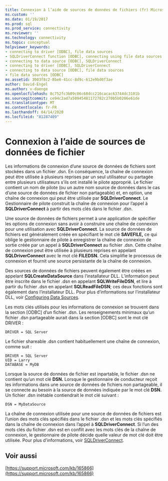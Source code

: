 ```yaml
---
title: Connexion à l’aide de sources de données de fichiers (fr) Microsoft Docs
ms.custom: ''
ms.date: 01/19/2017
ms.prod: sql
ms.prod_service: connectivity
ms.reviewer: ''
ms.technology: connectivity
ms.topic: conceptual
helpviewer_keywords:
- connecting to driver [ODBC], file data sources
- SQLDriverConnect function [ODBC], connecting using file data sources
- connecting to data source [ODBC], SQLDriverConnect
- connecting to driver [ODBC], SQLDriverConnect
- connecting to data source [ODBC], file data sources
- file data sources [ODBC]
ms.assetid: 3003f8c2-8be6-41cc-8d9c-612e9bd0f3ae
author: David-Engel
ms.author: v-daenge
ms.openlocfilehash: 8c752fc3b09c06c68dcc216cacac63744dc3101b
ms.sourcegitcommit: ce94c2ad7a50945481172782c270b5b0206e61de
ms.translationtype: MT
ms.contentlocale: fr-FR
ms.lasthandoff: 04/14/2020
ms.locfileid: "81287409"
---
```

# <a name="connecting-using-file-data-sources"></a>Connexion à l’aide de sources de données de fichier
Les informations de connexion d’une source de données de fichiers sont stockées dans un fichier .dsn. En conséquence, la chaîne de connexion peut être utilisée à plusieurs reprises par un seul utilisateur ou partagée entre plusieurs utilisateurs s’ils ont installé le pilote approprié. Le fichier contient un nom de pilote (ou un autre nom source de données dans le cas d’une source de données de fichier non partageable) et, en option, une chaîne de connexion qui peut être utilisée par **SQLDriverConnect**. Le Gestionnaire de pilote construit la chaîne de connexion pour l’appel à **SQLDriverConnect** à partir des mots clés dans le fichier .dsn.  
  
 Une source de données de fichiers permet à une application de spécifier les options de connexion sans avoir à construire une chaîne de connexion pour une utilisation avec **SQLDriverConnect**. La source de données de fichiers est généralement créée en spécifiant le mot clé **SAVEFILE,** ce qui oblige le gestionnaire de pilote à enregistrer la chaîne de connexion de sortie créée par un appel à **SQLDriverConnect** au fichier .dsn. Cette chaîne de connexion peut être utilisée à plusieurs reprises en appelant **SQLDriverConnect** avec le mot clé **FILEDSN.** Cela simplifie le processus de connexion et fournit une source persistante de la chaîne de connexion.  
  
 Des sources de données de fichiers peuvent également être créées en appelant **SQLCreateDataSource** dans l’installateur DLL. L’information peut être inscrite dans le fichier .dsn en appelant **SQLWriteFileDSN**, et lire à partir du fichier .dsn en appelant **SQLReadFileDSN**; ces deux fonctions sont également dans l’installateur DLL. Pour plus d’informations sur l’installateur DLL, voir [Configuring Data Sources](../../../odbc/reference/install/configuring-data-sources.md).  
  
 Les mots clés utilisés pour les informations de connexion se trouvent dans la section [ODBC] d’un fichier .dsn. Les renseignements minimaux qu’un fichier .dsn partageable aurait dans la section [ODBC] sont le mot clé DRIVER :  
  
```  
DRIVER = SQL Server  
```  
  
 Le fichier shareable .dsn contient habituellement une chaîne de connexion, comme suit :  
  
```  
DRIVER = SQL Server  
UID = Larry  
DATABASE = MyDB  
```  
  
 Lorsque la source de données de fichier est inpartable, le fichier .dsn ne contient qu’un mot clé **DSN.** Lorsque le gestionnaire de conducteur reçoit les informations dans une source de données de fichiers non partageable, il se connecte au besoin à la source de données indiquée par le mot clé **DSN.** Un fichier .dsn inétable contiendrait le mot clé suivant :  
  
```  
DSN = MyDataSource  
```  
  
 La chaîne de connexion utilisée pour une source de données de fichiers est l’union des mots clés spécifiés dans le fichier .dsn et les mots clés spécifiés dans la chaîne de connexion dans l’appel à **SQLDriverConnect**. Si l’un des mots clés du fichier .dsn est en conflit avec les mots clés de la chaîne de connexion, le gestionnaire de pilote décide quelle valeur de mot clé doit être utilisée. Pour plus d’informations, voir [SQLDriverConnect](../../../odbc/reference/syntax/sqldriverconnect-function.md).  
  
## <a name="see-also"></a>Voir aussi  
 [https://support.microsoft.com/kb/165866](https://support.microsoft.com/kb/165866)
